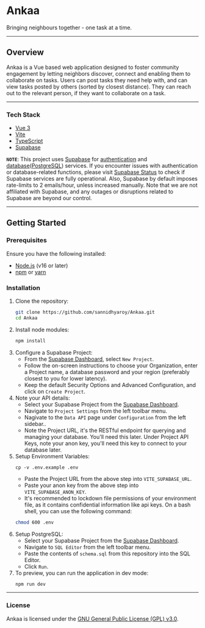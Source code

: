 # Ankaa

Bringing neighbours together - one task at a time.

---

## Overview

Ankaa is a Vue based web application designed to foster community engagement by letting neighbors discover, connect and enabling them to collaborate on tasks. Users can post tasks they need help with, and can view tasks posted by others (sorted by closest distance). They can reach out to the relevant person, if they want to collaborate on a task.

---

### Tech Stack

- [Vue 3](https://vuejs.org)
- [Vite](https://vite.dev)
- [TypeScript](https://www.typescriptlang.org)
- [Supabase](https://supabase.com)

**`NOTE`**: This project uses [Supabase](https://supabase.com) for [authentication](https://supabase.com/auth) and [database](https://supabase.com/database)([PostgreSQL](https://www.postgresql.org)) services. If you encounter issues with authentication or database-related functions, please visit [Supabase Status](https://status.supabase.com) to check if Supabase services are fully operational. Also, Supabase by default imposes rate-limits to 2 emails/hour, unless increased manually. Note that we are not affiliated with Supabase, and any outages or disruptions related to Supabase are beyond our control.

---

## Getting Started

### Prerequisites

Ensure you have the following installed:

- [Node.js](https://nodejs.org/) (v16 or later)
- [npm](https://www.npmjs.com/) or [yarn](https://yarnpkg.com/)

### Installation

1.  Clone the repository:
    ```bash
    git clone https://github.com/sannidhyaroy/Ankaa.git
    cd Ankaa
    ```
2.  Install node modules:
    ```bash
    npm install
    ```
3.  Configure a Supabase Project:
    - From the [Supabase Dashboard](https://supabase.com/dashboard/projects), select `New Project`.
    - Follow the on-screen instructions to choose your Organization, enter a Project name, a database password and your region (preferably closest to you for lower latency).
    - Keep the default Security Options and Advanced Configuration, and click on `Create Project`.
4.  Note your API details:
    - Select your Supabase Project from the [Supabase Dashboard](https://supabase.com/dashboard/projects).
    - Navigate to `Project Settings` from the left toolbar menu.
    - Nagivate to the `Data API` page under `Configuration` from the left sidebar..
    - Note the Project URL, it's the RESTful endpoint for querying and managing your database. You'll need this later.
      Under Project API Keys, note your anon key, you'll need this key to connect to your database later.
5.  Setup Environment Variables:
    ```bash/
    cp -v .env.example .env
    ```
    - Paste the Project URL from the above step into `VITE_SUPABASE_URL`.
    - Paste your anon key from the above step into `VITE_SUPABASE_ANON_KEY`.
    - It's recommended to lockdown file permissions of your environment file, as it contains confidential information like api keys. On a bash shell, you can use the following command:
    ```bash
    chmod 600 .env
    ```
6.  Setup PostgreSQL:
    - Select your Supabase Project from the [Supabase Dashboard](https://supabase.com/dashboard/projects).
    - Navigate to `SQL Editor` from the left toolbar menu.
    - Paste the contents of `schema.sql` from this repository into the SQL Editor.
    - Click `Run`.
7.  To preview, you can run the application in dev mode:
    ```bash
    npm run dev
    ```

---

### License

Ankaa is licensed under the [GNU General Public License (GPL) v3.0](https://github.com/sannidhyaroy/Ankaa/blob/main/LICENSE).
